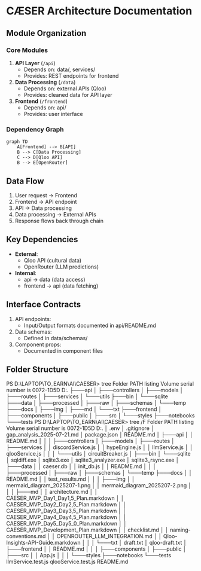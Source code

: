 # CÆSER Architecture Documentation

## Module Organization

### Core Modules
1. **API Layer** (`/api`)
   - Depends on: data/, services/
   - Provides: REST endpoints for frontend
2. **Data Processing** (`/data`)
   - Depends on: external APIs (Qloo)
   - Provides: cleaned data for API layer
3. **Frontend** (`/frontend`)
   - Depends on: api/
   - Provides: user interface

### Dependency Graph
```mermaid
graph TD
    A[Frontend] --> B[API]
    B --> C[Data Processing]
    C --> D[Qloo API]
    B --> E[OpenRouter]
```

## Data Flow
1. User request → Frontend
2. Frontend → API endpoint
3. API → Data processing
4. Data processing → External APIs
5. Response flows back through chain

## Key Dependencies
- **External**:
  - Qloo API (cultural data)
  - OpenRouter (LLM predictions)
- **Internal**:
  - api → data (data access)
  - frontend → api (data fetching)

## Interface Contracts
1. API endpoints:
   - Input/Output formats documented in api/README.md
2. Data schemas:
   - Defined in data/schemas/
3. Component props:
   - Documented in component files

## Folder Structure

PS D:\LAPTOP\TO_EARN\AI\CAESER> tree
Folder PATH listing
Volume serial number is 0072-1D5D
D:.
├───api
│   ├───controllers
│   ├───models
│   ├───routes
│   ├───services
│   └───utils
├───bin
│   └───sqlite
├───data
│   ├───processed
│   ├───raw
│   ├───schemas
│   └───temp
├───docs
│   ├───img
│   ├───md
│   └───txt
├───frontend
│   ├───components
│   ├───public
│   ├───src
│   └───styles
├───notebooks
└───tests
PS D:\LAPTOP\TO_EARN\AI\CAESER> tree /F
Folder PATH listing
Volume serial number is 0072-1D5D
D:.
│   .env
│   .gitignore
│   gap_analysis_2025-07-21.md
│   package.json
│   README.md
│
├───api
│   │   README.md
│   │
│   ├───controllers
│   ├───models
│   ├───routes
│   ├───services
│   │       discordService.js
│   │       hypeEngine.js
│   │       llmService.js
│   │       qlooService.js
│   │
│   └───utils
│           circuitBreaker.js
│
├───bin
│   └───sqlite
│           sqldiff.exe
│           sqlite3.exe
│           sqlite3_analyzer.exe
│           sqlite3_rsync.exe
│
├───data
│   │   caeser.db
│   │   init_db.js
│   │   README.md
│   │
│   ├───processed
│   ├───raw
│   ├───schemas
│   └───temp
├───docs
│   │   README.md
│   │   test_results.md
│   │
│   ├───img
│   │       mermaid_diagram_2025207-1.png
│   │       mermaid_diagram_2025207-2.png
│   │
│   ├───md
│   │       architecture.md
│   │       CAESER_MVP_Day1_Day1,5_Plan.markdown
│   │       CAESER_MVP_Day2_Day2,5_Plan.markdown
│   │       CAESER_MVP_Day3_Day3,5_Plan.markdown
│   │       CAESER_MVP_Day4_Day4,5_Plan.markdown
│   │       CAESER_MVP_Day5_Day5_0_Plan.markdown
│   │       CAESER_MVP_Development_Plan.markdown
│   │       checklist.md
│   │       naming-conventions.md
│   │       OPENROUTER_LLM_INTEGRATION.md
│   │       Qloo-Insights-API-Guide.markdown
│   │
│   └───txt
│           draft.txt
│           qloo-draft.txt
│
├───frontend
│   │   README.md
│   │
│   ├───components
│   ├───public
│   ├───src
│   │       App.js
│   │
│   └───styles
├───notebooks
└───tests
        llmService.test.js
        qlooService.test.js
        README.md
